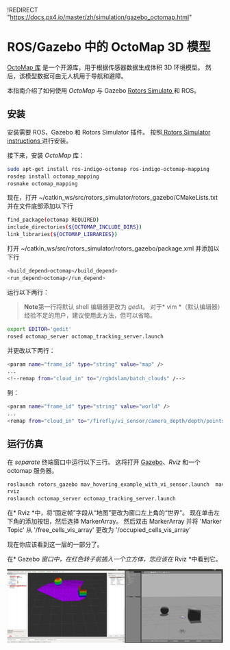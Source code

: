 !REDIRECT "https://docs.px4.io/master/zh/simulation/gazebo_octomap.html"

# ROS/Gazebo 中的 OctoMap 3D 模型

[OctoMap 库](http://octomap.github.io/) 是一个开源库，用于根据传感器数据生成体积 3D 环境模型。 然后，该模型数据可由无人机用于导航和避障。

本指南介绍了如何使用 *OctoMap* 与 Gazebo [Rotors Simulato ](https://github.com/ethz-asl/rotors_simulator/wiki/RotorS-Simulator) 和 ROS。

## 安装

安装需要 ROS，Gazebo 和 Rotors Simulator 插件。 按照[ Rotors Simulator instructions ](https://github.com/ethz-asl/rotors_simulator)进行安装。

接下来，安装 *OctoMap* 库：

```sh
sudo apt-get install ros-indigo-octomap ros-indigo-octomap-mapping
rosdep install octomap_mapping
rosmake octomap_mapping
```

现在，打开 ~/catkin_ws/src/rotors_simulator/rotors_gazebo/CMakeLists.txt 并在文件底部添加以下行

```sh
find_package(octomap REQUIRED)
include_directories(${OCTOMAP_INCLUDE_DIRS})
link_libraries(${OCTOMAP_LIBRARIES})
```

打开 ~/catkin_ws/src/rotors_simulator/rotors_gazebo/package.xml 并添加以下行

```sh
<build_depend>octomap</build_depend>
<run_depend>octomap</run_depend>
```

运行以下两行：

> **Note**第一行将默认 shell 编辑器更改为 *gedit*。 对于* vim *（默认编辑器）经验不足的用户，建议使用此方法，但可以省略。

```sh
export EDITOR='gedit'
rosed octomap_server octomap_tracking_server.launch
```

并更改以下两行：

```sh
<param name="frame_id" type="string" value="map" />
...
<!--remap from="cloud_in" to="/rgbdslam/batch_clouds" /-->
```

到：

```sh
<param name="frame_id" type="string" value="world" />
...
<remap from="cloud_in" to="/firefly/vi_sensor/camera_depth/depth/points" />
```

## 运行仿真

在 *separate* 终端窗口中运行以下三行。 这将打开 [Gazebo](../simulation/gazebo.md)、*Rviz* 和一个 octomap 服务器。

```sh
roslaunch rotors_gazebo mav_hovering_example_with_vi_sensor.launch  mav_name:=firefly
rviz
roslaunch octomap_server octomap_tracking_server.launch
```

在* Rviz *中，将“固定帧”字段从“地图”更改为窗口左上角的“世界”。 现在单击左下角的添加按钮，然后选择 MarkerArray。 然后双击 MarkerArray 并将 'Marker Topic' 从 '/free_cells_vis_array' 更改为 '/occupied_cells_vis_array'

现在你应该看到这一层的一部分了。

在* Gazebo *窗口中，在红色转子前插入一个立方体，您应该在* Rviz *中看到它。

![Gazebo 中的 OctoMap 示例](../../assets/simulation/octomap.png)